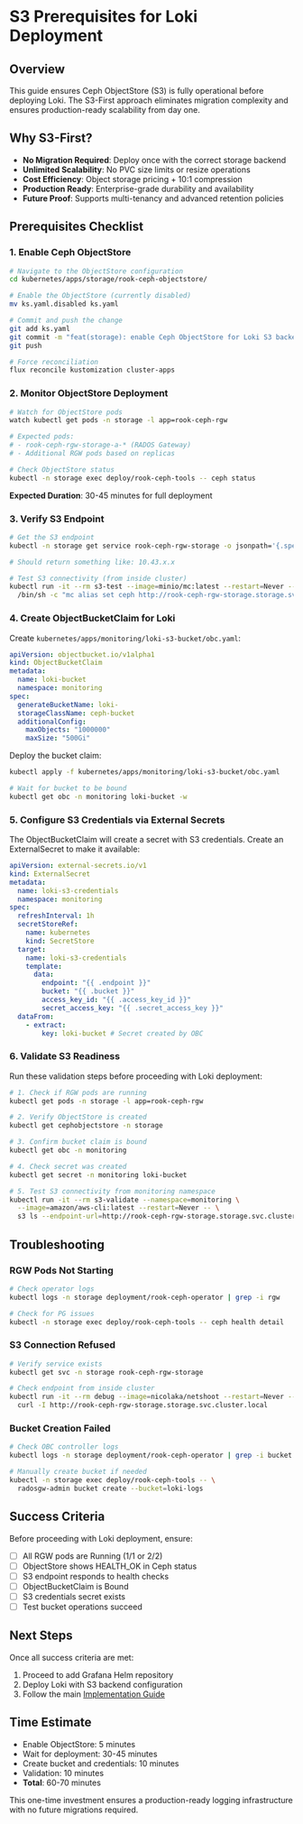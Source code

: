 # S3 Prerequisites for Loki Deployment

## Overview

This guide ensures Ceph ObjectStore (S3) is fully operational before deploying Loki. The S3-First approach eliminates migration complexity and ensures production-ready scalability from day one.

## Why S3-First?

- **No Migration Required**: Deploy once with the correct storage backend
- **Unlimited Scalability**: No PVC size limits or resize operations
- **Cost Efficiency**: Object storage pricing + 10:1 compression
- **Production Ready**: Enterprise-grade durability and availability
- **Future Proof**: Supports multi-tenancy and advanced retention policies

## Prerequisites Checklist

### 1. Enable Ceph ObjectStore

```bash
# Navigate to the ObjectStore configuration
cd kubernetes/apps/storage/rook-ceph-objectstore/

# Enable the ObjectStore (currently disabled)
mv ks.yaml.disabled ks.yaml

# Commit and push the change
git add ks.yaml
git commit -m "feat(storage): enable Ceph ObjectStore for Loki S3 backend"
git push

# Force reconciliation
flux reconcile kustomization cluster-apps
```

### 2. Monitor ObjectStore Deployment

```bash
# Watch for ObjectStore pods
watch kubectl get pods -n storage -l app=rook-ceph-rgw

# Expected pods:
# - rook-ceph-rgw-storage-a-* (RADOS Gateway)
# - Additional RGW pods based on replicas

# Check ObjectStore status
kubectl -n storage exec deploy/rook-ceph-tools -- ceph status
```

**Expected Duration**: 30-45 minutes for full deployment

### 3. Verify S3 Endpoint

```bash
# Get the S3 endpoint
kubectl -n storage get service rook-ceph-rgw-storage -o jsonpath='{.spec.clusterIP}'

# Should return something like: 10.43.x.x

# Test S3 connectivity (from inside cluster)
kubectl run -it --rm s3-test --image=minio/mc:latest --restart=Never -- \
  /bin/sh -c "mc alias set ceph http://rook-ceph-rgw-storage.storage.svc.cluster.local hello hello && mc ls ceph"
```

### 4. Create ObjectBucketClaim for Loki

Create `kubernetes/apps/monitoring/loki-s3-bucket/obc.yaml`:

```yaml
apiVersion: objectbucket.io/v1alpha1
kind: ObjectBucketClaim
metadata:
  name: loki-bucket
  namespace: monitoring
spec:
  generateBucketName: loki-
  storageClassName: ceph-bucket
  additionalConfig:
    maxObjects: "1000000"
    maxSize: "500Gi"
```

Deploy the bucket claim:

```bash
kubectl apply -f kubernetes/apps/monitoring/loki-s3-bucket/obc.yaml

# Wait for bucket to be bound
kubectl get obc -n monitoring loki-bucket -w
```

### 5. Configure S3 Credentials via External Secrets

The ObjectBucketClaim will create a secret with S3 credentials. Create an ExternalSecret to make it available:

```yaml
apiVersion: external-secrets.io/v1
kind: ExternalSecret
metadata:
  name: loki-s3-credentials
  namespace: monitoring
spec:
  refreshInterval: 1h
  secretStoreRef:
    name: kubernetes
    kind: SecretStore
  target:
    name: loki-s3-credentials
    template:
      data:
        endpoint: "{{ .endpoint }}"
        bucket: "{{ .bucket }}"
        access_key_id: "{{ .access_key_id }}"
        secret_access_key: "{{ .secret_access_key }}"
  dataFrom:
    - extract:
        key: loki-bucket # Secret created by OBC
```

### 6. Validate S3 Readiness

Run these validation steps before proceeding with Loki deployment:

```bash
# 1. Check if RGW pods are running
kubectl get pods -n storage -l app=rook-ceph-rgw

# 2. Verify ObjectStore is created
kubectl get cephobjectstore -n storage

# 3. Confirm bucket claim is bound
kubectl get obc -n monitoring

# 4. Check secret was created
kubectl get secret -n monitoring loki-bucket

# 5. Test S3 connectivity from monitoring namespace
kubectl run -it --rm s3-validate --namespace=monitoring \
  --image=amazon/aws-cli:latest --restart=Never -- \
  s3 ls --endpoint-url=http://rook-ceph-rgw-storage.storage.svc.cluster.local
```

## Troubleshooting

### RGW Pods Not Starting

```bash
# Check operator logs
kubectl logs -n storage deployment/rook-ceph-operator | grep -i rgw

# Check for PG issues
kubectl -n storage exec deploy/rook-ceph-tools -- ceph health detail
```

### S3 Connection Refused

```bash
# Verify service exists
kubectl get svc -n storage rook-ceph-rgw-storage

# Check endpoint from inside cluster
kubectl run -it --rm debug --image=nicolaka/netshoot --restart=Never -- \
  curl -I http://rook-ceph-rgw-storage.storage.svc.cluster.local
```

### Bucket Creation Failed

```bash
# Check OBC controller logs
kubectl logs -n storage deployment/rook-ceph-operator | grep -i bucket

# Manually create bucket if needed
kubectl -n storage exec deploy/rook-ceph-tools -- \
  radosgw-admin bucket create --bucket=loki-logs
```

## Success Criteria

Before proceeding with Loki deployment, ensure:

- [ ] All RGW pods are Running (1/1 or 2/2)
- [ ] ObjectStore shows HEALTH_OK in Ceph status
- [ ] S3 endpoint responds to health checks
- [ ] ObjectBucketClaim is Bound
- [ ] S3 credentials secret exists
- [ ] Test bucket operations succeed

## Next Steps

Once all success criteria are met:

1. Proceed to add Grafana Helm repository
2. Deploy Loki with S3 backend configuration
3. Follow the main [Implementation Guide](02-implementation-guide.md)

## Time Estimate

- Enable ObjectStore: 5 minutes
- Wait for deployment: 30-45 minutes  
- Create bucket and credentials: 10 minutes
- Validation: 10 minutes
- **Total**: 60-70 minutes

This one-time investment ensures a production-ready logging infrastructure with no future migrations required.
